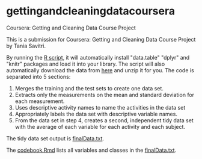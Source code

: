 # gettingandcleaningdatacoursera
Coursera: Getting and Cleaning Data Course Project

This is a submission for Coursera: Getting and Cleaning Data Course Project by Tania Savitri.

By running the [R script](run_analysis.R), it will automatically install "data.table" "dplyr" and "knitr" packages and load it into your library. The script will also automatically download the data from [here](https://d396qusza40orc.cloudfront.net/getdata%2Fprojectfiles%2FUCI%20HAR%20Dataset.zip) and unzip it for you. 
The code is separated into 5 sections:
1. Merges the training and the test sets to create one data set.
2. Extracts only the measurements on the mean and standard deviation for each measurement.
3. Uses descriptive activity names to name the activities in the data set
4. Appropriately labels the data set with descriptive variable names.
5. From the data set in step 4, creates a second, independent tidy data set with the average of each variable for each activity and each subject.

The tidy data set output is [finalData.txt](finalData.txt).

The [codebook.Rmd](codebook.Rmd) lists all variables and classes in the [finalData.txt](finalData.txt).
